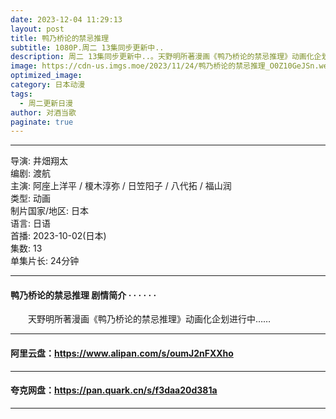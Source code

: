 ```yaml
---
date: 2023-12-04 11:29:13
layout: post
title: 鸭乃桥论的禁忌推理
subtitle: 1080P.周二 13集同步更新中..
description: 周二 13集同步更新中..。天野明所著漫画《鸭乃桥论的禁忌推理》动画化企划进行中...
image: https://cdn-us.imgs.moe/2023/11/24/鸭乃桥论的禁忌推理_O0Z10GeJSn.webp
optimized_image: 
category: 日本动漫
tags:
  - 周二更新日漫
author: 对酒当歌
paginate: true
---
```


---

导演: 井畑翔太  
编剧: 渡航  
主演: 阿座上洋平 / 榎木淳弥 / 日笠阳子 / 八代拓 / 福山润  
类型: 动画  
制片国家/地区: 日本  
语言: 日语  
首播: 2023-10-02(日本)  
集数: 13  
单集片长: 24分钟  

---

#### 鸭乃桥论的禁忌推理 剧情简介 · · · · · ·

　　天野明所著漫画《鸭乃桥论的禁忌推理》动画化企划进行中……

---

#### 阿里云盘：<https://www.alipan.com/s/oumJ2nFXXho>

---

#### 夸克网盘：<https://pan.quark.cn/s/f3daa20d381a>

---
